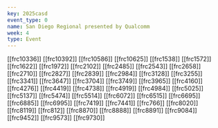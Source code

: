 ```yaml
---
key: 2025casd
event_type: 0
name: San Diego Regional presented by Qualcomm
week: 4
type: Event
---
```

[[frc10336]]
[[frc10392]]
[[frc10586]]
[[frc10625]]
[[frc1538]]
[[frc1572]]
[[frc1622]]
[[frc1972]]
[[frc2102]]
[[frc2485]]
[[frc2543]]
[[frc2658]]
[[frc2710]]
[[frc2827]]
[[frc2839]]
[[frc2984]]
[[frc3128]]
[[frc3255]]
[[frc3341]]
[[frc3647]]
[[frc3704]]
[[frc3749]]
[[frc3965]]
[[frc4160]]
[[frc4276]]
[[frc4419]]
[[frc4738]]
[[frc4919]]
[[frc4984]]
[[frc5025]]
[[frc5137]]
[[frc5474]]
[[frc5514]]
[[frc6072]]
[[frc6515]]
[[frc6695]]
[[frc6885]]
[[frc6995]]
[[frc7419]]
[[frc7441]]
[[frc766]]
[[frc8020]]
[[frc8119]]
[[frc812]]
[[frc8870]]
[[frc8888]]
[[frc8891]]
[[frc9084]]
[[frc9452]]
[[frc9573]]
[[frc9730]]
